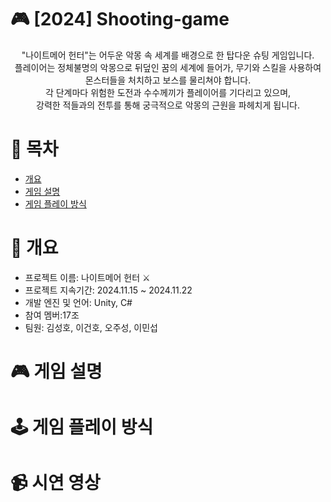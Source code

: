 # 🎮 [2024] Shooting-game
<p align="center">
"나이트메어 헌터"는 어두운 악몽 속 세계를 배경으로 한 탑다운 슈팅 게임입니다.<br>
플레이어는 정체불명의 악몽으로 뒤덮인 꿈의 세계에 들어가, 무기와 스킬을 사용하여 몬스터들을 처치하고 보스를 물리쳐야 합니다.<br>
각 단계마다 위험한 도전과 수수께끼가 플레이어를 기다리고 있으며,<br>
강력한 적들과의 전투를 통해 궁극적으로 악몽의 근원을 파헤치게 됩니다.
</p>

# 📖 목차
- [개요](#개요)
- [게임 설명](#게임-설명)
- [게임 플레이 방식](#게임-플레이-방식)

# 📌 개요
- 프로젝트 이름: 나이트메어 헌터 ⚔️
- 프로젝트 지속기간: 2024.11.15 ~ 2024.11.22
- 개발 엔진 및 언어: Unity, C#
- 참여 멤버:17조
- 팀원: 김성호, 이건호, 오주성, 이민섭
  
# 🎮 게임 설명

# 🕹️ 게임 플레이 방식

# 📹 시연 영상

